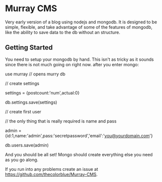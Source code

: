 # Murray CMS

Very early version of a blog using nodejs and mongodb. It is designed to be simple, flexible, and take advantage of some of the features of mongodb, like the ability to save data to the db without an structure. 

## Getting Started

You need to setup your mongodb by hand. This isn't as tricky as it sounds since there is not much going on right now. 
after you enter mongo:

use murray // opens murry db

// create settings

settings = {postcount:'num',actual:0}

db.settings.save(settings)

// create first user

// the only thing that is really required is name and pass

admin = {id:1,name:'admin',pass:'secretpassword','email':'you@yourdomain.com'}

db.users.save(admin)


And you should be all set! Mongo should create everything else you need as you go along. 

If you run into any problems create an issue at https://github.com/thecolorblue/Murray-CMS.

